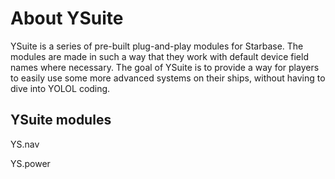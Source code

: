 # About YSuite
YSuite is a series of pre-built plug-and-play modules for Starbase. The modules are made in such a way that they work with default device field names where necessary.
The goal of YSuite is to provide a way for players to easily use some more advanced systems on their ships, without having to dive into YOLOL coding.

## YSuite modules

YS.nav

YS.power
